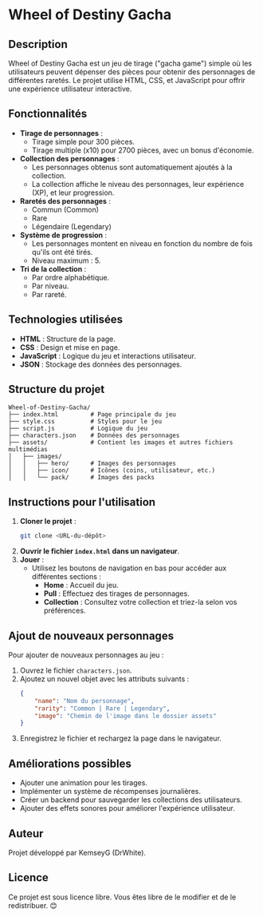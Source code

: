 # Wheel of Destiny Gacha

## Description
Wheel of Destiny Gacha est un jeu de tirage ("gacha game") simple où les utilisateurs peuvent dépenser des pièces pour obtenir des personnages de différentes raretés. Le projet utilise HTML, CSS, et JavaScript pour offrir une expérience utilisateur interactive.

## Fonctionnalités
- **Tirage de personnages** :
  - Tirage simple pour 300 pièces.
  - Tirage multiple (x10) pour 2700 pièces, avec un bonus d'économie.
- **Collection des personnages** :
  - Les personnages obtenus sont automatiquement ajoutés à la collection.
  - La collection affiche le niveau des personnages, leur expérience (XP), et leur progression.
- **Raretés des personnages** :
  - Commun (Common)
  - Rare
  - Légendaire (Legendary)
- **Système de progression** :
  - Les personnages montent en niveau en fonction du nombre de fois qu'ils ont été tirés.
  - Niveau maximum : 5.
- **Tri de la collection** :
  - Par ordre alphabétique.
  - Par niveau.
  - Par rareté.

## Technologies utilisées
- **HTML** : Structure de la page.
- **CSS** : Design et mise en page.
- **JavaScript** : Logique du jeu et interactions utilisateur.
- **JSON** : Stockage des données des personnages.

## Structure du projet
```
Wheel-of-Destiny-Gacha/
├── index.html         # Page principale du jeu
├── style.css          # Styles pour le jeu
├── script.js          # Logique du jeu
├── characters.json    # Données des personnages
├── assets/            # Contient les images et autres fichiers multimédias
│   ├── images/
│   │   ├── hero/      # Images des personnages
│   │   ├── icon/      # Icônes (coins, utilisateur, etc.)
│   │   └── pack/      # Images des packs
```

## Instructions pour l'utilisation
1. **Cloner le projet** :
   ```bash
   git clone <URL-du-dépôt>
   ```
2. **Ouvrir le fichier `index.html` dans un navigateur**.
3. **Jouer** :
   - Utilisez les boutons de navigation en bas pour accéder aux différentes sections :
     - **Home** : Accueil du jeu.
     - **Pull** : Effectuez des tirages de personnages.
     - **Collection** : Consultez votre collection et triez-la selon vos préférences.

## Ajout de nouveaux personnages
Pour ajouter de nouveaux personnages au jeu :
1. Ouvrez le fichier `characters.json`.
2. Ajoutez un nouvel objet avec les attributs suivants :
   ```json
   {
       "name": "Nom du personnage",
       "rarity": "Common | Rare | Legendary",
       "image": "Chemin de l'image dans le dossier assets"
   }
   ```
3. Enregistrez le fichier et rechargez la page dans le navigateur.

## Améliorations possibles
- Ajouter une animation pour les tirages.
- Implémenter un système de récompenses journalières.
- Créer un backend pour sauvegarder les collections des utilisateurs.
- Ajouter des effets sonores pour améliorer l'expérience utilisateur.

## Auteur
Projet développé par KemseyG (DrWhite).

## Licence
Ce projet est sous licence libre. Vous êtes libre de le modifier et de le redistribuer. 😊
